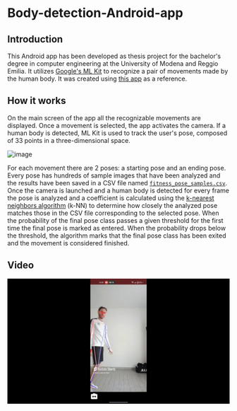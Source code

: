 # Body-detection-Android-app

## Introduction
This Android app has been developed as thesis project for the bachelor's degree in computer engineering at the University of Modena and Reggio Emilia. It utilizes [Google's ML Kit](https://developers.google.com/ml-kit) to recognize a pair of movements made by the human body. It was created using [this app](https://github.com/googlesamples/mlkit/tree/master/android/vision-quickstart) as a reference.
## How it works
On the main screen of the app all the recognizable movements are displayed. Once a movement is selected, the app activates the camera. If a human body is detected, ML Kit is used to track the user's pose, composed of 33 points in a three-dimensional space.

![image](https://developers.google.com/static/ml-kit/images/vision/pose-detection/landmarks-fixed.png)

For each movement there are 2 poses: a starting pose and an ending pose. Every pose has hundreds of sample images that have been analyzed and the results have been saved in a CSV file named [`fitness_pose_samples.csv`](https://github.com/fedef2000/Tesi-triennale/blob/main/app/src/main/assets/pose/fitness_pose_samples.csv).
Once the camera is launched and a human body is detected for every frame the pose is analyzed and a coefficient is calculated using the [k-nearest neighbors algorithm](https://en.wikipedia.org/wiki/K-nearest_neighbors_algorithm) (k-NN) to determine how closely the analyzed pose matches those in the CSV file corresponding to the selected pose. When the probability of the final pose class passes a given threshold for the first time the final pose is marked as entered. When the probability drops below the threshold, the algorithm marks that the final pose class has been exited and the movement is considered finished.
## Video

![](https://github.com/fedef2000/Body-detection-Android-app/blob/main/Il%20mio%20filmato.gif)

